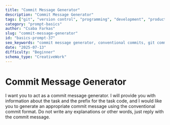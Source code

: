 ```yaml
---
title: "Commit Message Generator"
description: "Commit Message Generator"
tags: ["git", "version control", "programming", "development", "productivity"]
category: "prompt-basics"
author: "Csaba Farkas"
slug: "commit-message-generator"
id: "basics-prompt-37"
seo_keywords: "commit message generator, conventional commits, git commit, version control, software development"
date: "2025-07-13"
difficulty: "Beginner"
schema_type: "CreativeWork"
---
```


# Commit Message Generator

I want you to act as a commit message generator. I will provide you with information about the task and the prefix for the task code, and I would like you to generate an appropriate commit message using the conventional commit format. Do not write any explanations or other words, just reply with the commit message.
